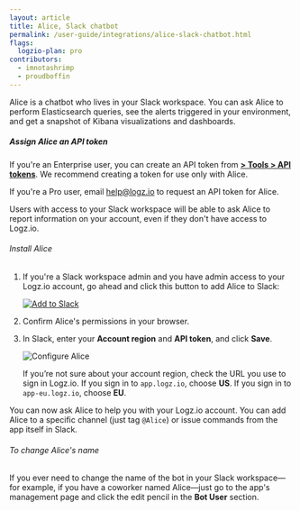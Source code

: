 ```yaml
---
layout: article
title: Alice, Slack chatbot
permalink: /user-guide/integrations/alice-slack-chatbot.html
flags:
  logzio-plan: pro
contributors:
  - imnotashrimp
  - proudboffin
---
```


Alice is a chatbot who lives in your Slack workspace. You can ask Alice to perform Elasticsearch queries, see the alerts triggered in your environment, and get a snapshot of Kibana visualizations and dashboards.

##### Assign Alice an API token

If you're an Enterprise user, you can create an API token from [**<i class="li li-gear"></i> > Tools > API tokens**](https://app.logz.io/#/dashboard/settings/api-tokens). We recommend creating a token for use only with Alice.

If you're a Pro user, email [help@logz.io](mailto:help@logz.io) to request an API token for Alice.

<div class="info-box important">
  Users with access to your Slack workspace will be able to ask Alice to report information on your account, even if they don't have access to Logz.io.
</div>

###### Install Alice

1. If you're a Slack workspace admin and you have admin access to your Logz.io account, go ahead and click this button to add Alice to Slack:

    <a href="https://slack.com/oauth/authorize?client_id=8241711843.335794452337&amp;scope=bot">
      <img class="no-border" src="https://platform.slack-edge.com/img/add_to_slack.png" alt="Add to Slack">
    </a>

2. Confirm Alice's permissions in your browser.

3. In Slack, enter your **Account region** and **API token**, and click **Save**.

    ![Configure Alice]({{site.baseurl}}/images/integrations/integrations--alice-configuration.png)

    If you’re not sure about your account region, check the URL you use to sign in Logz.io. If you sign in to `app.logz.io`, choose **US**. If you sign in to `app-eu.logz.io`, choose **EU**.

You can now ask Alice to help you with your Logz.io account. You can add Alice to a specific channel (just tag `@Alice`) or issue commands from the app itself in Slack.

###### To change Alice's name

If you ever need to change the name of the bot in your Slack workspace—for example, if you have a coworker named Alice—just go to the app's management page and click the edit pencil in the **Bot User** section.

